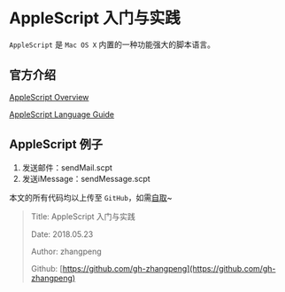 # AppleScript 入门与实践

`AppleScript` 是 `Mac OS X` 内置的一种功能强大的脚本语言。

## 官方介绍

[AppleScript Overview](https://developer.apple.com/library/content/documentation/AppleScript/Conceptual/AppleScriptX/AppleScriptX.html#//apple_ref/doc/uid/10000156i)

[AppleScript Language Guide](https://developer.apple.com/library/content/documentation/AppleScript/Conceptual/AppleScriptLangGuide/introduction/ASLR_intro.html)

## AppleScript 例子

1. 发送邮件：sendMail.scpt
2. 发送iMessage：sendMessage.scpt

本文的所有代码均以上传至 `GitHub`，如需[自取](https://github.com/gh-zhangpeng/AppleScript)~

> Title: AppleScript 入门与实践
>
> Date: 2018.05.23
>
> Author: zhangpeng
>
> Github: [https://github.com/gh-zhangpeng](https://github.com/gh-zhangpeng)

